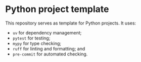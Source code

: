 # Python project template

This repository serves as template for Python projects. It uses:
- `uv` for dependency management;
- `pytest` for testing;
- `mypy` for type checking;
- `ruff` for linting and formatting; and
- `pre-commit` for automated checking.
